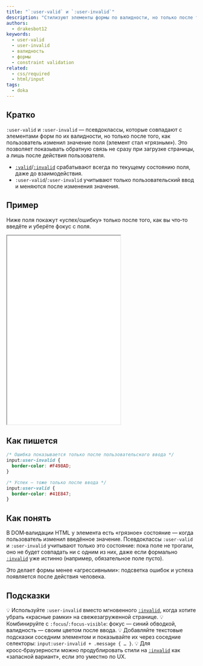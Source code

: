 ```yaml
---
title: "`:user-valid` и `:user-invalid`"
description: "Стилизуют элементы формы по валидности, но только после того, как пользователь взаимодействовал с ними."
authors:
  - drakesbot12
keywords:
  - user-valid
  - user-invalid
  - валидность
  - формы
  - constraint validation
related:
  - css/required
  - html/input
tags:
  - doka
---
```


## Кратко

`:user-valid` и `:user-invalid` — псевдоклассы, которые совпадают с элементами форм по их валидности, но только после того, как пользователь изменил значение поля (элемент стал «грязным»). Это позволяет показывать обратную связь не сразу при загрузке страницы, а лишь после действия пользователя.

- [`:valid`](/css/valid/)/[`:invalid`](/css/invalid/) срабатывают всегда по текущему состоянию поля, даже до взаимодействия.
- `:user-valid`/`:user-invalid` учитывают только пользовательский ввод и меняются после изменения значения.

## Пример

Ниже поля покажут «успех/ошибку» только после того, как вы что‑то введёте и уберёте фокус с поля.

<iframe title=":user-valid и :user-invalid — валидация после действия" src="demos/basic/" height="500"></iframe>

## Как пишется

```css
/* Ошибка показывается только после пользовательского ввода */
input:user-invalid {
  border-color: #F498AD;
}

/* Успех — тоже только после ввода */
input:user-valid {
  border-color: #41E847;
}
```

## Как понять

В DOM‑валидации HTML у элемента есть «грязное» состояние — когда пользователь изменил введённое значение. Псевдоклассы `:user-valid` и `:user-invalid` учитывают только это состояние: пока поле не трогали, оно не будет совпадать ни с одним из них, даже если формально [`:invalid`](/css/invalid/) уже истинно (например, обязательное поле пусто).

Это делает формы менее «агрессивными»: подсветка ошибок и успеха появляется после действия человека.

## Подсказки

💡 Используйте `:user-invalid` вместо мгновенного [`:invalid`](/css/invalid/), когда хотите убрать «красные рамки» на свежезагруженной странице.
💡 Комбинируйте с `:focus`/`:focus-visible`: фокус — синий обводкой, валидность — своим цветом после ввода.
💡 Добавляйте текстовые подсказки соседним элементом и показывайте их через соседние селекторы: `input:user-invalid + .message { … }`.
💡 Для кросс‑браузерности можно продублировать стили на [`:invalid`](/css/invalid/) как «запасной вариант», если это уместно по UX.
